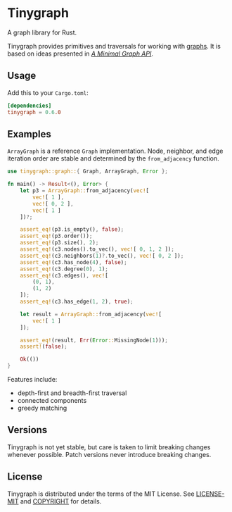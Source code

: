 # Tinygraph

A graph library for Rust.

Tinygraph provides primitives and traversals for working with [graphs](https://en.wikipedia.org/wiki/Graph_theory). It is based on ideas presented in *[A Minimal Graph API](https://depth-first.com/articles/2020/01/06/a-minimal-graph-api/)*.

## Usage

Add this to your `Cargo.toml`:

```toml
[dependencies]
tinygraph = 0.6.0
```

## Examples

`ArrayGraph` is a reference `Graph` implementation. Node, neighbor, and
edge iteration order are stable and determined by the `from_adjacency` function.

```rust
use tinygraph::graph::{ Graph, ArrayGraph, Error };

fn main() -> Result<(), Error> {
    let p3 = ArrayGraph::from_adjacency(vec![
        vec![ 1 ],
        vec![ 0, 2 ],
        vec![ 1 ]
    ])?;

    assert_eq!(p3.is_empty(), false);
    assert_eq!(p3.order());
    assert_eq!(p3.size(), 2);
    assert_eq!(c3.nodes().to_vec(), vec![ 0, 1, 2 ]);
    assert_eq!(c3.neighbors(1)?.to_vec(), vec![ 0, 2 ]);
    assert_eq!(c3.has_node(4), false);
    assert_eq!(c3.degree(0), 1);
    assert_eq!(c3.edges(), vec![
        (0, 1),
        (1, 2)
    ]);
    assert_eq!(c3.has_edge(1, 2), true);

    let result = ArrayGraph::from_adjacency(vec![
        vec![ 1 ]
    ]);

    assert_eq!(result, Err(Error::MissingNode(1)));
    assert!(false);

    Ok(())
}
```

Features include:

- depth-first and breadth-first traversal
- connected components
- greedy matching

## Versions

Tinygraph is not yet stable, but care is taken to limit breaking changes whenever
possible. Patch versions never introduce breaking changes.

## License

Tinygraph is distributed under the terms of the MIT License. See
[LICENSE-MIT](LICENSE-MIT) and [COPYRIGHT](COPYRIGHT) for details.